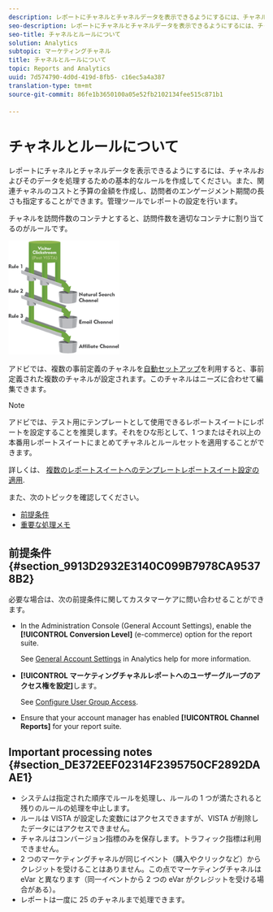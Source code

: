 ```yaml
---
description: レポートにチャネルとチャネルデータを表示できるようにするには、チャネルおよびそのデータを処理するための基本的なルールを作成してください。また、関連チャネルのコストと予算の金額を作成し、訪問者のエンゲージメント期間の長さも指定することができます。管理ツールでレポートの設定を行います。
seo-description: レポートにチャネルとチャネルデータを表示できるようにするには、チャネルおよびそのデータを処理するための基本的なルールを作成してください。また、関連チャネルのコストと予算の金額を作成し、訪問者のエンゲージメント期間の長さも指定することができます。管理ツールでレポートの設定を行います。
seo-title: チャネルとルールについて
solution: Analytics
subtopic: マーケティングチャネル
title: チャネルとルールについて
topic: Reports and Analytics
uuid: 7d574790-4d0d-419d-8fb5- c16ec5a4a387
translation-type: tm+mt
source-git-commit: 86fe1b3650100a05e52fb2102134fee515c871b1

---
```



# チャネルとルールについて

レポートにチャネルとチャネルデータを表示できるようにするには、チャネルおよびそのデータを処理するための基本的なルールを作成してください。また、関連チャネルのコストと予算の金額を作成し、訪問者のエンゲージメント期間の長さも指定することができます。管理ツールでレポートの設定を行います。

チャネルを訪問件数のコンテナとすると、訪問件数を適切なコンテナに割り当てるのがルールです。

![](assets/buckets_2.png)

アドビでは、複数の事前定義のチャネルを[自動セットアップ](../../components/c-marketing-channels/c-channel-autosetup.md#topic_E9ABE9E9E71B4E40A4E7EA9AD2C0372B)を利用すると、事前定義された複数のチャネルが設定されます。このチャネルはニーズに合わせて編集できます。

>[!NOTE]
>
>アドビでは、テスト用にテンプレートとして使用できるレポートスイートにレポートを設定することを推奨します。それをひな形として、1 つまたはそれ以上の本番用レポートスイートにまとめてチャネルとルールセットを適用することができます。
>
>詳しくは、 [複数のレポートスイートへのテンプレートレポートスイート設定の適用](../../components/c-marketing-channels/t-template.md#task_0DE0A320EDA94FC5A6E5912868B6E2DC).

また、次のトピックを確認してください。

* [前提条件](../../components/c-marketing-channels/c-channels-rules.md#section_9913D2932E3140C099B7978CA95378B2)
* [重要な処理メモ](../../components/c-marketing-channels/c-channels-rules.md#section_DE372EEF02314F2395750CF2892DAAE1)

## 前提条件 {#section_9913D2932E3140C099B7978CA95378B2}

必要な場合は、次の前提条件に関してカスタマーケアに問い合わせることができます。

* In the Administration Console (General Account Settings), enable the **[!UICONTROL Conversion Level]** (e-commerce) option for the report suite.

   See [General Account Settings](https://marketing.adobe.com/resources/help/en_US/reference/general_acct_settings_admin.html) in Analytics help for more information.

* **[!UICONTROL マーケティングチャネルレポートへのユーザーグループのアクセス権を設定]**&#x200B;します。

   See [Configure User Group Access](../../components/c-marketing-channels/t-user-groups.md#task_B156E7527FE94055A43A697338FE8C8C).

* Ensure that your account manager has enabled **[!UICONTROL Channel Reports]** for your report suite.

## Important processing notes {#section_DE372EEF02314F2395750CF2892DAAE1}

* システムは指定された順序でルールを処理し、ルールの 1 つが満たされると残りのルールの処理を中止します。
* ルールは VISTA が設定した変数にはアクセスできますが、VISTA が削除したデータにはアクセスできません。
* チャネルはコンバージョン指標のみを保存します。トラフィック指標は利用できません。
* 2 つのマーケティングチャネルが同じイベント（購入やクリックなど）からクレジットを受けることはありません。この点でマーケティングチャネルは eVar と異なります（同一イベントから 2 つの eVar がクレジットを受ける場合がある）。
* レポートは一度に 25 のチャネルまで処理できます。

